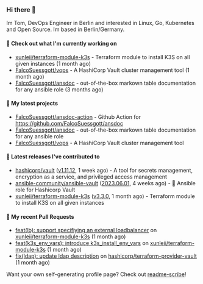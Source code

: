 ### Hi there 👋

Im Tom, DevOps Engineer in Berlin and interested in Linux, Go, Kubernetes and Open Source.
Im based in Berlin/Germany.

#### 👷 Check out what I'm currently working on

- [xunleii/terraform-module-k3s](https://github.com/xunleii/terraform-module-k3s) - Terraform module to install K3S on all given instances (1 month ago)
- [FalcoSuessgott/vops](https://github.com/FalcoSuessgott/vops) - A HashiCorp Vault cluster management tool (1 month ago)
- [FalcoSuessgott/ansdoc](https://github.com/FalcoSuessgott/ansdoc) - out-of-the-box markown table documentation for any ansible role (3 months ago)

#### 🌱 My latest projects

- [FalcoSuessgott/ansdoc-action](https://github.com/FalcoSuessgott/ansdoc-action) - Github Action for https://github.com/FalcoSuessgott/ansdoc
- [FalcoSuessgott/ansdoc](https://github.com/FalcoSuessgott/ansdoc) - out-of-the-box markown table documentation for any ansible role
- [FalcoSuessgott/vops](https://github.com/FalcoSuessgott/vops) - A HashiCorp Vault cluster management tool

#### 🔭 Latest releases I've contributed to

- [hashicorp/vault](https://github.com/hashicorp/vault) ([v1.11.12](https://github.com/hashicorp/vault/releases/tag/v1.11.12), 1 week ago) - A tool for secrets management, encryption as a service, and privileged access management
- [ansible-community/ansible-vault](https://github.com/ansible-community/ansible-vault) ([2023.06.01](https://github.com/ansible-community/ansible-vault/releases/tag/2023.06.01), 4 weeks ago) - :key: Ansible role for Hashicorp Vault
- [xunleii/terraform-module-k3s](https://github.com/xunleii/terraform-module-k3s) ([v3.3.0](https://github.com/xunleii/terraform-module-k3s/releases/tag/v3.3.0), 1 month ago) - Terraform module to install K3S on all given instances

#### 🔨 My recent Pull Requests

- [feat(lb): support specifiying an external loadbalancer](https://github.com/xunleii/terraform-module-k3s/pull/126) on [xunleii/terraform-module-k3s](https://github.com/xunleii/terraform-module-k3s) (1 month ago)
- [feat(k3s_env_vars): introduce k3s_install_env_vars](https://github.com/xunleii/terraform-module-k3s/pull/124) on [xunleii/terraform-module-k3s](https://github.com/xunleii/terraform-module-k3s) (1 month ago)
- [fix(ldap): update ldap description](https://github.com/hashicorp/terraform-provider-vault/pull/1852) on [hashicorp/terraform-provider-vault](https://github.com/hashicorp/terraform-provider-vault) (1 month ago)

Want your own self-generating profile page? Check out [readme-scribe](https://github.com/muesli/readme-scribe)!
